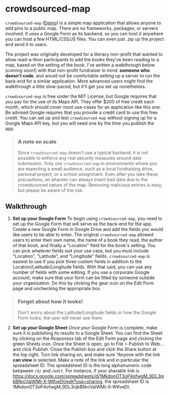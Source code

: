 # crowdsourced-map

`crowdsourced-map` ([Demo](https://htwyford.github.io/crowdsourced-map/index.html))
is a simple map application that allows anyone to add pins to a public map. 
There are no frameworks, packages, or servers involved.
It uses a Google Form as its backend, so you can host it anywhere you can host
a few HTML/CSS/JS files. You can even just .zip up the project and send it
to users.

The project was originally developed for a literacy non-profit that wanted to
allow read-a-thon participants to add the books they've been reading to a map,
based on the setting of the book. I've written a walkthrough below (coming soon!)
with that non-profit fundraiser in mind: **someone who doesn't code**, and would 
not be comfortable setting up a server to run the back-end for a similar application.
More advanced users might find the walkthrough a little slow-paced, but it'll
get you set up nonetheless.

`crowdsourced-map` is free under the MIT License, but Google requires that you
pay for the use of its Maps API. They offer $200 of free credit each month,
which should cover most use-cases for an application like this one. Be advised
Google requires that you provide a credit card to use this free credit. You can
set up and test `crowdsourced-map` without signing up for a Google Maps API key,
but you will need one by the time you publish the app.

> ### A note on scale
> Since `crowdsourced-map` doesn't use a typical backend, it is not possible
> to enforce any real security measures around data submission. 
> Only use `crowdsourced-map` in environments where you are expecting a small 
> audience, such as a local fundraising drive, personal project, or a school 
> assignment. Even after you take these precautions, an attacker can always 
> insert bad data due to the crowdsourced nature of the map. 
> Removing malicious entries is easy, but please be aware of the risk.

## Walkthrough
1. __Set up your Google Form__
To begin using `crowdsourced-map`, you need to set up the Google Form that will
serve as the back-end for the app. 
Create a new Google Form in Google Drive and add the fields you would like users
to be able to enter. The original `crowdsourced-map` allowed users to enter 
their own name, the name of a book they read, the author of that book, and
finally a "Location" field for the book's setting. You can pick whatever fields
suit your use case, but you must include "Location", "Latitude", and
"Longitude" fields.
`crowdsourced-map` is easiest to use if you pick three custom fields in
addition to the Location/Latitude/Longitude fields. With that said, you can use
any number of fields with some editing.
If you use a corporate Google account, make sure that your form can be filled 
by someone outside your organization. Do this by clicking the gear icon on the
Edit Form page and unchecking the appropriate box.
> ### Forget about how it looks!
> Don't worry about the Latitude/Longitude fields or how the Google Form looks;
> the user will never see them.

2. __Set up your Google Sheet__
Once your Google Form is complete, make sure it is publishing its results to
a Google Sheet. You can find the Sheet by clicking on the _Responses_ tab of
the Edit Form page and clicking the green Sheets icon.
Once the Sheet is open, go to File > Publish to Web... and click Publish.
Close the Publish box and click the Share button at the top right. Turn
link sharing on, and make sure "Anyone with the link **can view** is selected.
Make a note of the link and in particular the spreadsheet ID. The spreadsheet ID
is the long alphanumeric code betqween `/d/` and `/edit`. For instance, if your
sharable link is
https://docs.google.com/spreadsheets/d/1MkdonOT3oP4ofwgM_9DL3njkBNrcValWMt-X-WKveDI/edit?usp=sharing,
the spreadsheet ID is 1MkdonOT3oP4ofwgM_9DL3njkBNrcValWMt-X-WKveDI.
